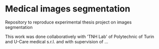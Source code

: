 # Medical images segmentation
Repository to reproduce experimental thesis project on images segmentation

This work was done collaboratively with 'TNH Lab' of Polytechnic of Turin and U-Care medical s.r.l. and with supervision of ...
